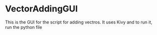 # VectorAddingGUI
 This is the GUI for the script for adding vectros. It uses Kivy and to run it, run the python file 
